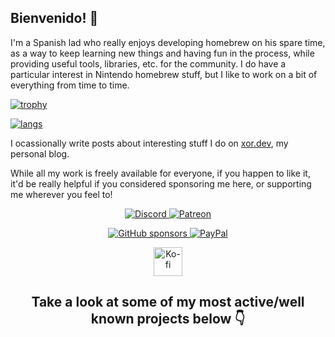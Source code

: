 ## Bienvenido! 👋

I'm a Spanish lad who really enjoys developing homebrew on his spare time, as a way to keep learning new things and having fun in the process, while providing useful tools, libraries, etc. for the community.
I do have a particular interest in Nintendo homebrew stuff, but I like to work on a bit of everything from time to time.

[![trophy](https://github-profile-trophy.vercel.app/?username=XorTroll)](https://github.com/ryo-ma/github-profile-trophy)

[![langs](https://github-readme-stats.vercel.app/api/top-langs/?username=XorTroll&layout=compact&theme=dark)](https://github.com/XorTroll)

I ocassionally write posts about interesting stuff I do on [xor.dev](https://xortroll.github.io/), my personal blog.

While all my work is freely available for everyone, if you happen to like it, it'd be really helpful if you considered sponsoring me here, or supporting me wherever you feel to!

<p align="center">
  <a title="Discord" href="https://discord.gg/3KpFyaH">
    <img alt="Discord" src="https://img.shields.io/discord/789833418631675954?label=Discord&logo=Discord&logoColor=fff&style=for-the-badge">
  </a>
  <a title="Patreon" href="https://www.patreon.com/xortroll">
    <img alt="Patreon" src="https://img.shields.io/endpoint.svg?url=https%3A%2F%2Fshieldsio-patreon.vercel.app%2Fapi%3Fusername%3DXorTroll%26type%3Dpatrons&style=for-the-badge"/>
  </a>
</p>

<p align="center">
  <a title="GitHub sponsors" href="https://github.com/sponsors/XorTroll">
    <img alt="GitHub sponsors" src="https://img.shields.io/github/sponsors/XorTroll?label=Sponsor&logo=GitHub&style=for-the-badge"/>
  </a>
  <a title="PayPal" href="https://www.paypal.com/donate/?hosted_button_id=PHQKFTY9AHPUU">
    <img alt="PayPal" src="https://img.shields.io/badge/Donate-PayPal-green.svg?style=for-the-badge"/>
  </a>
</p>

<p align="center">
  <a title="Ko-fi" href='https://ko-fi.com/xortroll' target='_blank'>
    <img alt="Ko-fi" height='35' style='border:0px;height:46px;' src='https://az743702.vo.msecnd.net/cdn/kofi3.png?v=0' border='0'/>
  </a>
</p>

<h2 align="center">
Take a look at some of my most active/well known projects below 👇
</h2>

